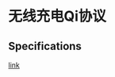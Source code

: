 # 无线充电Qi协议

## Specifications
[link](https://www.wirelesspowerconsortium.com/downloads/download-wireless-power-specification.html)
